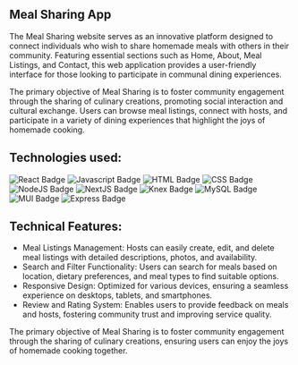 ## Meal Sharing App

The Meal Sharing website serves as an innovative platform designed to connect individuals who wish to share homemade meals with others in their community. Featuring essential sections such as Home, About, Meal Listings, and Contact, this web application provides a user-friendly interface for those looking to participate in communal dining experiences.

The primary objective of Meal Sharing is to foster community engagement through the sharing of culinary creations, promoting social interaction and cultural exchange. Users can browse meal listings, connect with hosts, and participate in a variety of dining experiences that highlight the joys of homemade cooking.

## Technologies used:

![React Badge](https://img.shields.io/badge/React-61DAFB.svg?style=for-the-badge&logo=React&logoColor=black)
![Javascript Badge](https://img.shields.io/badge/JavaScript-F7DF1E.svg?style=for-the-badge&logo=JavaScript&logoColor=black)
![HTML Badge](https://img.shields.io/badge/HTML5-E34F26.svg?style=for-the-badge&logo=HTML5&logoColor=white)
![CSS Badge](https://img.shields.io/badge/CSS-563d7c?&style=for-the-badge&logo=css3&logoColor=white)
![NodeJS Badge](https://img.shields.io/badge/Node.js-5FA04E.svg?style=for-the-badge&logo=nodedotjs&logoColor=white)
![NextJS Badge](https://img.shields.io/badge/Next.js-000000.svg?style=for-the-badge&logo=nextdotjs&logoColor=white)
![Knex Badge](https://img.shields.io/badge/Knex.js-D26B38.svg?style=for-the-badge&logo=knexdotjs&logoColor=white)
![MySQL Badge](https://img.shields.io/badge/MySQL-4479A1.svg?style=for-the-badge&logo=MySQL&logoColor=white)
![MUI Badge](https://img.shields.io/badge/MUI-007FFF.svg?style=for-the-badge&logo=MUI&logoColor=white)
![Express Badge](https://img.shields.io/badge/Express-000000.svg?style=for-the-badge&logo=Express&logoColor=white)


## Technical Features:

- Meal Listings Management: Hosts can easily create, edit, and delete meal listings with detailed descriptions, photos, and availability.
- Search and Filter Functionality: Users can search for meals based on location, dietary preferences, and meal types to find suitable options.
- Responsive Design: Optimized for various devices, ensuring a seamless experience on desktops, tablets, and smartphones.
- Review and Rating System: Enables users to provide feedback on meals and hosts, fostering community trust and improving service quality.

The primary objective of Meal Sharing is to foster community engagement through the sharing of culinary creations, ensuring users can enjoy the joys of homemade cooking together.
